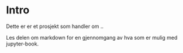 Intro
============================

Dette er er et prosjekt som handler om ..

Les delen om markdown for en gjennomgang av hva som er mulig med jupyter-book. 

